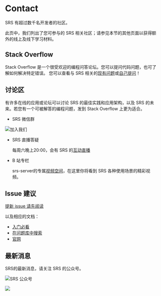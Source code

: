 # Contact 

SRS 有超过数千名开发者的社区。

此页中，我们列出了您可参与的 SRS 相关社区；请参见本节的其他页面以获得额外的线上及线下学习材料。

## Stack Overflow
Stack Overflow 是一个很受欢迎的编程问答论坛。您可以提问代码问题，也可了解如何解决特定错误。 您可以查看与 SRS 相关的[现有问题](https://stackoverflow.com/questions/tagged/simple-realtime-server)或[自己提问](https://stackoverflow.com/questions/ask?tags=simple-realtime-server)！

## 讨论区
有许多在线的应用或论坛可以讨论 SRS 的最佳实践和应用架构，以及 SRS 的未来。若您有一个可被解答的编程问题，发到 Stack Overflow 上更为适合。

* SRS 微信群
  
![加入我们](/img/srs-server-no-border.png)

* SRS 直播答疑

    每周六晚上20:00，会有 SRS 的[互动直播](https://mp.weixin.qq.com/s/dC5-iQC6x3hDIfVNxJHilw)
  
* B 站专栏

    srs-server的专属[视频空间](https://space.bilibili.com/430256302?spm_id_from=333.788.b_765f7570696e666f.2)，在这里你将看到 SRS 各种使用场景的精彩视频。
  
## Issue 建议
[提新 issue 请先阅读](https://github.com/ossrs/srs/issues/2716)

以及相应的文档：
* [入门必看](https://github.com/ossrs/srs#usage)
* [在问题库中搜索](https://github.com/ossrs/srs/issues)
* [官网](https://ossrs.net)

## 最新消息
SRS的最新消息，请关注 SRS 的公众号。

![SRS 公众号](/img/srs-wechat-public.jpg)

![](https://ossrs.net/gif/v1/sls.gif?site=ossrs.io&path=/lts/pages/contact-zh)


